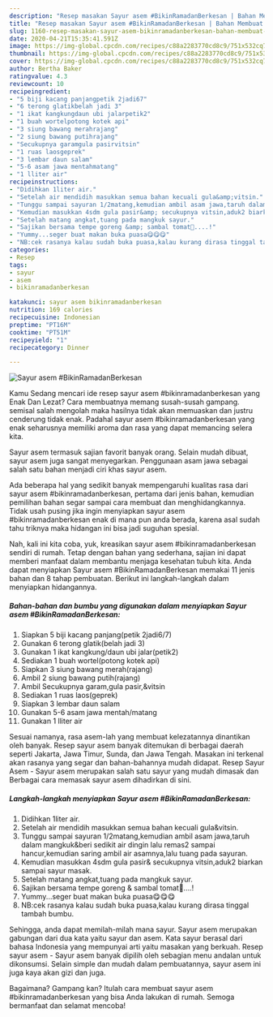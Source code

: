 ```yaml
---
description: "Resep masakan Sayur asem #BikinRamadanBerkesan | Bahan Membuat Sayur asem #BikinRamadanBerkesan Yang Menggugah Selera"
title: "Resep masakan Sayur asem #BikinRamadanBerkesan | Bahan Membuat Sayur asem #BikinRamadanBerkesan Yang Menggugah Selera"
slug: 1160-resep-masakan-sayur-asem-bikinramadanberkesan-bahan-membuat-sayur-asem-bikinramadanberkesan-yang-menggugah-selera
date: 2020-04-21T15:35:41.591Z
image: https://img-global.cpcdn.com/recipes/c88a2283770cd8c9/751x532cq70/sayur-asem-bikinramadanberkesan-foto-resep-utama.jpg
thumbnail: https://img-global.cpcdn.com/recipes/c88a2283770cd8c9/751x532cq70/sayur-asem-bikinramadanberkesan-foto-resep-utama.jpg
cover: https://img-global.cpcdn.com/recipes/c88a2283770cd8c9/751x532cq70/sayur-asem-bikinramadanberkesan-foto-resep-utama.jpg
author: Bertha Baker
ratingvalue: 4.3
reviewcount: 10
recipeingredient:
- "5 biji kacang panjangpetik 2jadi67"
- "6 terong glatikbelah jadi 3"
- "1 ikat kangkungdaun ubi jalarpetik2"
- "1 buah wortelpotong kotek api"
- "3 siung bawang merahrajang"
- "2 siung bawang putihrajang"
- "Secukupnya garamgula pasirvitsin"
- "1 ruas laosgeprek"
- "3 lembar daun salam"
- "5-6 asam jawa mentahmatang"
- "1 lliter air"
recipeinstructions:
- "Didihkan 1liter air."
- "Setelah air mendidih masukkan semua bahan kecuali gula&amp;vitsin."
- "Tunggu sampai sayuran 1/2matang,kemudian ambil asam jawa,taruh dalam mangkuk&amp;beri sedikit air dingin lalu remas2 sampai hancur,kemudian saring ambil air asamnya,lalu tuang pada sayuran."
- "Kemudian masukkan 4sdm gula pasir&amp; secukupnya vitsin,aduk2 biarkan sampai sayur masak."
- "Setelah matang angkat,tuang pada mangkuk sayur."
- "Sajikan bersama tempe goreng &amp; sambal tomat🍅....!"
- "Yummy...seger buat makan buka puasa😋😋😋"
- "NB:cek rasanya kalau sudah buka puasa,kalau kurang dirasa tinggal tambah bumbu."
categories:
- Resep
tags:
- sayur
- asem
- bikinramadanberkesan

katakunci: sayur asem bikinramadanberkesan 
nutrition: 169 calories
recipecuisine: Indonesian
preptime: "PT16M"
cooktime: "PT51M"
recipeyield: "1"
recipecategory: Dinner

---
```



![Sayur asem #BikinRamadanBerkesan](https://img-global.cpcdn.com/recipes/c88a2283770cd8c9/751x532cq70/sayur-asem-bikinramadanberkesan-foto-resep-utama.jpg)

Kamu Sedang mencari ide resep sayur asem #bikinramadanberkesan yang Enak Dan Lezat? Cara membuatnya memang susah-susah gampang. semisal salah mengolah maka hasilnya tidak akan memuaskan dan justru cenderung tidak enak. Padahal sayur asem #bikinramadanberkesan yang enak seharusnya memiliki aroma dan rasa yang dapat memancing selera kita.

Sayur asem termasuk sajian favorit banyak orang. Selain mudah dibuat, sayur asem juga sangat menyegarkan. Penggunaan asam jawa sebagai salah satu bahan menjadi ciri khas sayur asem.

Ada beberapa hal yang sedikit banyak mempengaruhi kualitas rasa dari sayur asem #bikinramadanberkesan, pertama dari jenis bahan, kemudian pemilihan bahan segar sampai cara membuat dan menghidangkannya. Tidak usah pusing jika ingin menyiapkan sayur asem #bikinramadanberkesan enak di mana pun anda berada, karena asal sudah tahu triknya maka hidangan ini bisa jadi suguhan spesial.


Nah, kali ini kita coba, yuk, kreasikan sayur asem #bikinramadanberkesan sendiri di rumah. Tetap dengan bahan yang sederhana, sajian ini dapat memberi manfaat dalam membantu menjaga kesehatan tubuh kita. Anda dapat menyiapkan Sayur asem #BikinRamadanBerkesan memakai 11 jenis bahan dan 8 tahap pembuatan. Berikut ini langkah-langkah dalam menyiapkan hidangannya.

<!--inarticleads1-->

##### Bahan-bahan dan bumbu yang digunakan dalam menyiapkan Sayur asem #BikinRamadanBerkesan:

1. Siapkan 5 biji kacang panjang(petik 2jadi6/7)
1. Gunakan 6 terong glatik(belah jadi 3)
1. Gunakan 1 ikat kangkung/daun ubi jalar(petik2)
1. Sediakan 1 buah wortel(potong kotek api)
1. Siapkan 3 siung bawang merah(rajang)
1. Ambil 2 siung bawang putih(rajang)
1. Ambil Secukupnya garam,gula pasir,&amp;vitsin
1. Sediakan 1 ruas laos(geprek)
1. Siapkan 3 lembar daun salam
1. Gunakan 5-6 asam jawa mentah/matang
1. Gunakan 1 lliter air


Sesuai namanya, rasa asem-lah yang membuat kelezatannya dinantikan oleh banyak. Resep sayur asem banyak ditemukan di berbagai daerah seperti Jakarta, Jawa Timur, Sunda, dan Jawa Tengah. Masakan ini terkenal akan rasanya yang segar dan bahan-bahannya mudah didapat. Resep Sayur Asem - Sayur asem merupakan salah satu sayur yang mudah dimasak dan Berbagai cara memasak sayur asem dihadirkan di sini. 

<!--inarticleads2-->

##### Langkah-langkah menyiapkan Sayur asem #BikinRamadanBerkesan:

1. Didihkan 1liter air.
1. Setelah air mendidih masukkan semua bahan kecuali gula&amp;vitsin.
1. Tunggu sampai sayuran 1/2matang,kemudian ambil asam jawa,taruh dalam mangkuk&amp;beri sedikit air dingin lalu remas2 sampai hancur,kemudian saring ambil air asamnya,lalu tuang pada sayuran.
1. Kemudian masukkan 4sdm gula pasir&amp; secukupnya vitsin,aduk2 biarkan sampai sayur masak.
1. Setelah matang angkat,tuang pada mangkuk sayur.
1. Sajikan bersama tempe goreng &amp; sambal tomat🍅....!
1. Yummy...seger buat makan buka puasa😋😋😋
1. NB:cek rasanya kalau sudah buka puasa,kalau kurang dirasa tinggal tambah bumbu.


Sehingga, anda dapat memilah-milah mana sayur. Sayur asem merupakan gabungan dari dua kata yaitu sayur dan asem. Kata sayur berasal dari bahasa Indonesia yang mempunyai arti yaitu masakan yang berkuah. Resep sayur asem - Sayur asem banyak dipilih oleh sebagian menu andalan untuk dikonsumsi. Selain simple dan mudah dalam pembuatannya, sayur asem ini juga kaya akan gizi dan juga. 

Bagaimana? Gampang kan? Itulah cara membuat sayur asem #bikinramadanberkesan yang bisa Anda lakukan di rumah. Semoga bermanfaat dan selamat mencoba!
